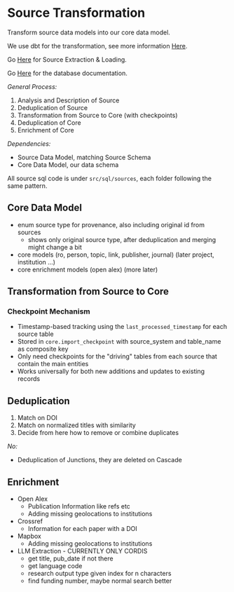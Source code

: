 # Source Transformation

Transform source data models into our core data model.

We use dbt for the transformation, see more information [Here](README_DBT.md).

Go [Here](../../sources/README.md) for Source Extraction & Loading.

Go [Here](../../../README_DB.md) for the database documentation.

*General Process:*

1. Analysis and Description of Source
2. Deduplication of Source
3. Transformation from Source to Core (with checkpoints)
4. Deduplication of Core
5. Enrichment of Core

*Dependencies:*

- Source Data Model, matching Source Schema
- Core Data Model, our data schema

All source sql code is under `src/sql/sources`, each folder following the same pattern.

## Core Data Model

* enum source type for provenance, also including original id from sources
    * shows only original source type, after deduplication and merging might change a bit
* core models (ro, person, topic, link, publisher, journal) (later project, institution ...)
* core enrichment models (open alex) (more later)

## Transformation from Source to Core

### Checkpoint Mechanism

* Timestamp-based tracking using the `last_processed_timestamp` for each source table
* Stored in `core.import_checkpoint` with source_system and table_name as composite key
* Only need checkpoints for the "driving" tables from each source that contain the main entities
* Works universally for both new additions and updates to existing records

## Deduplication

1. Match on DOI
2. Match on normalized titles with similarity
3. Decide from here how to remove or combine duplicates

*No:* 
* Deduplication of Junctions, they are deleted on Cascade

## Enrichment

* Open Alex
    * Publication Information like refs etc
    * Adding missing geolocations to institutions
* Crossref
    * Information for each paper with a DOI
* Mapbox
    * Adding missing geolocations to institutions
* LLM Extraction - CURRENTLY ONLY CORDIS
    * get title, pub_date if not there
    * get language code
    * research output type given index for n characters
    * find funding number, maybe normal search better
